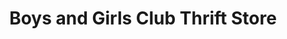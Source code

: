 ---
title: "Boys and Girls Club Thrift Store"
url: /newport-news/boys-and-girls-club-thrift-store/
shop: charity
---